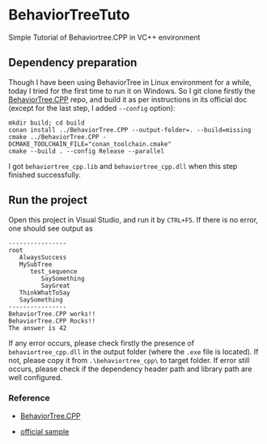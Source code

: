 # BehaviorTreeTuto
Simple Tutorial of Behaviortree.CPP in VC++ environment

## Dependency preparation
Though I have been using BehaviorTree in Linux environment for a while, today I tried for the first time to run it on Windows. 
So I git clone firstly the [BehaviorTree.CPP](https://github.com/BehaviorTree/BehaviorTree.CPP) repo, and build it as per instructions in its official doc (except for the last step, I added `--config` option):
```
mkdir build; cd build
conan install ../BehaviorTree.CPP --output-folder=. --build=missing
cmake ../BehaviorTree.CPP -DCMAKE_TOOLCHAIN_FILE="conan_toolchain.cmake"
cmake --build . --config Release --parallel
```
I got `behaviortree_cpp.lib` and `behaviortree_cpp.dll` when this step finished successfully.


## Run the project
Open this project in Visual Studio, and run it by `CTRL+F5`. If there is no error, one should see output as
```
----------------
root
   AlwaysSuccess
   MySubTree
      test_sequence
         SaySomething
         SayGreat
   ThinkWhatToSay
   SaySomething
----------------
BehaviorTree.CPP works!!
BehaviorTree.CPP Rocks!!
The answer is 42

```
If any error occurs, please check firstly the presence of `behaviortree_cpp.dll` in the output folder (where the `.exe` file is located). If not, please copy it from `.\behaviortree_cpp\` to target folder. If error still occurs, please check if the dependency header path and library path are well configured.

### Reference

- [BehaviorTree.CPP](https://github.com/BehaviorTree/BehaviorTree.CPP)

- [official sample](https://github.com/BehaviorTree/btcpp_sample)